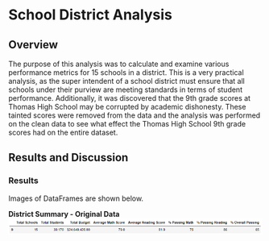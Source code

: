 # School District Analysis

## Overview

The purpose of this analysis was to calculate and examine various performance metrics for 15 schools in a district. This is a very practical analysis, as the super intendent of a school district must ensure that all schools under their purview are meeting standards in terms of student performance. Additionally, it was discovered that the 9th grade scores at Thomas High School may be corrupted by academic dishonesty. These tainted scores were removed from the data and the analysis was performed on the clean data to see what effect the Thomas High School 9th grade scores had on the entire dataset.

## Results and Discussion

### Results

Images of DataFrames are shown below.

**District Summary - Original Data**
![image 1](resources/before_district_sum.png)

